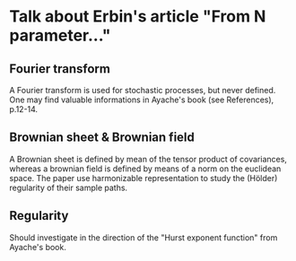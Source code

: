# Talk about Erbin's article "From N parameter..."

## Fourier transform
A Fourier transform is used for stochastic processes, but never defined. One 
may find valuable informations in Ayache's book (see References), p.12-14.

## Brownian sheet & Brownian field
A Brownian sheet is defined by mean of the tensor product of covariances, 
whereas a brownian field is defined by means of a norm on the euclidean space.
The paper use harmonizable representation to study the (Hölder) regularity of 
their sample paths.

## Regularity
Should investigate in the direction of the "Hurst exponent function" from 
Ayache's book.
